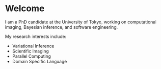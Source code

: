 # Welcome

I am a PhD candidate at the University of Tokyo, working on computational imaging, Bayesian inference, and software engineering.

My research interests include:
- Variational Inference 
- Scientific Imaging
- Parallel Computing
- Domain Specific Language
